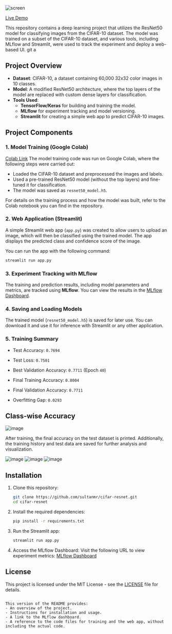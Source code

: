 ![screen](https://github.com/user-attachments/assets/9645df5b-7b80-4d10-a22b-9f41a76ddfec)

[Live Demo](https://cifar-resnet-jmydtirbappnr8cgextdtag.streamlit.app/)

This repository contains a deep learning project that utilizes the ResNet50 model for classifying images from the CIFAR-10 dataset. The model was trained on a subset of the CIFAR-10 dataset, and various tools, including MLflow and Streamlit, were used to track the experiment and deploy a web-based UI.
git a
## Project Overview

- **Dataset**: CIFAR-10, a dataset containing 60,000 32x32 color images in 10 classes.
- **Model**: A modified ResNet50 architecture, where the top layers of the model are replaced with custom dense layers for classification.
- **Tools Used**:
  - **TensorFlow/Keras** for building and training the model.
  - **MLflow** for experiment tracking and model versioning.
  - **Streamlit** for creating a simple web app to predict CIFAR-10 images.

## Project Components

### 1. Model Training (Google Colab)
[Colab Link](https://github.com/sultanmr/cifar-resnet/blob/main/train_cifar10_resnet50.ipynb)
The model training code was run on Google Colab, where the following steps were carried out:
- Loaded the CIFAR-10 dataset and preprocessed the images and labels.
- Used a pre-trained ResNet50 model (without the top layers) and fine-tuned it for classification.
- The model was saved as `resnet50_model.h5`.

For details on the training process and how the model was built, refer to the Colab notebook you can find in the repository.

### 2. Web Application (Streamlit)

A simple Streamlit web app (`app.py`) was created to allow users to upload an image, which will then be classified using the trained model. The app displays the predicted class and confidence score of the image.

You can run the app with the following command:

```bash
streamlit run app.py
```

### 3. Experiment Tracking with MLflow

The training and prediction results, including model parameters and metrics, are tracked using **MLflow**. You can view the results in the [MLflow Dashboard](https://dagshub.com/sultanmr/my-first-repo.mlflow/#/experiments/2/runs/d5b1592339de4915ab846b7e0bc41813/artifacts/).

### 4. Saving and Loading Models

The trained model (`resnet50_model.h5`) is saved for later use. You can download it and use it for inference with Streamlit or any other application.

###  5. Training Summary

- Test Accuracy: `0.7694`
- Test Loss: `0.7501`

- Best Validation Accuracy: `0.7711` (Epoch `40`)
- Final Training Accuracy: `0.8004`
- Final Validation Accuracy: `0.7711`
- Overfitting Gap: `0.0293`

## Class-wise Accuracy
![image](https://github.com/user-attachments/assets/79a6425e-4224-4f61-a66b-1100def3d5ee)


After training, the final accuracy on the test dataset is printed. Additionally, the training history and test data are saved for further analysis and visualization.

![image](https://github.com/user-attachments/assets/fc8e1988-a95a-4fea-80e8-045b63e46272)
![image](https://github.com/user-attachments/assets/bc3da94d-3092-446f-adfc-8195a3224995)
![image](https://github.com/user-attachments/assets/5d2f82b5-e94a-4adb-aee8-13efc60c9ffc)

## Installation

1. Clone this repository:
   ```bash
   git clone https://github.com/sultanmr/cifar-resnet.git
   cd cifar-resnet
   ```

2. Install the required dependencies:
   ```bash
   pip install -r requirements.txt
   ```

3. Run the Streamlit app:
   ```bash
   streamlit run app.py
   ```

4. Access the MLflow Dashboard:
   Visit the following URL to view experiment metrics: [MLflow Dashboard](https://dagshub.com/sultanmr/my-first-repo.mlflow/#/experiments/2/runs/bfc550c5403b44c0a980c0629be2de58/artifacts)

## License

This project is licensed under the MIT License - see the [LICENSE](LICENSE) file for details.
```

This version of the README provides:
- An overview of the project.
- Instructions for installation and usage.
- A link to the MLflow dashboard.
- A reference to the code files for training and the web app, without including the actual code.
